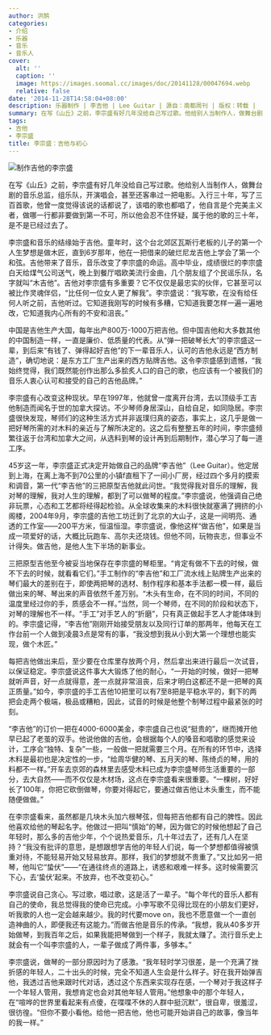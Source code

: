 ```yaml
---
author: 洪鹄
categories:
- 介绍
- 乐器
- 音乐
- 音乐人
cover:
  alt: ''
  caption: ''
  image: https://images.soomal.cc/images/doc/20141128/00047694.webp
  relative: false
date: '2014-11-28T14:58:04+08:00'
description: 乐器制作 | 李吉他 | Lee Guitar | 源自：南都周刊 | 版权：转载 |  平均/总评分：10.00/150
summary: 在写《山丘》之前，李宗盛有好几年没给自己写过歌。他给别人当制作人，做舞台剧的音乐总监，组乐队，开演唱会，甚至还客串过一把电影。入行三十年，写了三百首歌，他曾一度觉得该说的话都说了，该唱的歌也都唱了，他自言是个完美主义者，做哪一行都非要做到第一不可，所以他会忍不住怀疑，属于他的歌的三十年，是不是已经过去了……
tags:
- 吉他
- 李宗盛
title: 李宗盛：吉他与初心
---
```


![制作吉他的李宗盛](https://images.soomal.cc/images/doc/20141128/00047694.webp)





在写《山丘》之前，李宗盛有好几年没给自己写过歌。他给别人当制作人，做舞台剧的音乐总监，组乐队，开演唱会，甚至还客串过一把电影。入行三十年，写了三百首歌，他曾一度觉得该说的话都说了，该唱的歌也都唱了，他自言是个完美主义者，做哪一行都非要做到第一不可，所以他会忍不住怀疑，属于他的歌的三十年，是不是已经过去了。

李宗盛和音乐的结缘始于吉他。童年时，这个台北郊区瓦斯行老板的儿子的第一个人生梦想是做木匠，直到6岁那年，他在一把借来的破烂尼龙吉他上学会了第一个和弦。吉他带来了音乐，音乐改变了李宗盛的命运。高中毕业，成绩很烂的李宗盛白天给煤气公司送气，晚上到餐厅唱欧美流行金曲，几个朋友组了个民谣乐队，名字就叫“木吉他”。吉他对李宗盛有多重要？它不仅仅是最忠实的伙伴，它甚至可以被比作灵魂伴侣，“比任何一位女人更了解我”。李宗盛说：“我写歌，在没有给任何人听之前，吉他听过。它知道我刚写的时候有多糟，它知道我要怎样一遍一遍地改，它知道我内心所有的不安和沮丧。”

中国是吉他生产大国，每年出产800万-1000万把吉他。但中国吉他和大多数其他的中国制造一样，一直是廉价、低质量的代表。从“弹一把破琴长大”的李宗盛这一辈，到后来“有钱了、弹得起好吉他”的下一辈音乐人，认可的吉他永远是“西方制造”，确切地说：是东方工厂生产出来的西方贴牌吉他。这令李宗盛感到遗憾，“我始终觉得，我们既然能创作出那么多脍炙人口的自己的歌，也应该有一个被我们的音乐人衷心认可和接受的自己的吉他品牌。”

李宗盛有心改变这种现状。早在1997年，他就曾一度离开台湾，去以顶级手工吉他制造而闻名于世的加拿大探访。不少琴师身居深山，自给自足，如同隐居。李宗盛很快发现，琴师们的这种生活方式并非返璞归真的姿态，事实上，这几乎是做一把好琴所需的对木料的亲近与了解所决定的。这之后有整整五年的时间，李宗盛频繁往返于台湾和加拿大之间，从选料到琴的设计再到后期制作，潜心学习了每一道工序。

45岁这一年，李宗盛正式决定开始做自己的品牌“李吉他”（Lee Guitar）。他定居到上海，在离上海不到70公里的小镇f直租下了一间小厂房，经过四个多月的摸索和调音，第一代“李吉他”的三把原型吉他就此问世。“我觉得我对音乐的理解，我对琴的理解，我对人生的理解，都到了可以做琴的程度。”李宗盛说，他强调自己绝非玩票，心态和工艺都将经得起检验。从全球收集来的木料很快就塞满了拥挤的小阁楼，2004年9月，李宗盛的吉他工坊迁到了北京的大山子，这是一间明亮、通透的工作室――200平方米，恒温恒湿。李宗盛说，像他这样“做吉他”，如果是当成一项爱好的话，大概比玩跑车、高尔夫还烧钱。但他不同，玩物丧志，但事业不计得失。做吉他，是他人生下半场的新事业。

三把原型吉他至今被妥当地保存在李宗盛的琴柜里。“肯定有做不下去的时候，做不下去的时候，就看看它们。”手工制作的“李吉他”和工厂流水线上贴牌生产出来的琴们最大的差别在于，即使两把琴的选材、制作程序和基本手法都一模一样，最后做出来的琴、琴出来的声音依然千差万别。“木头有生命，在不同的时间，不同的温度里经过你的手，质感会不一样。”当然，同一个琴师，在不同的阶段和状态下，对琴的理解也不一样。“手工”对手艺人的“折磨”，只有真正做起手艺人才能体味到的。李宗盛记得，“李吉他”刚刚开始接受朋友以及同行订单的那两年，他每天在工作台前一个人做到凌晨3点是常有的事，“我没想到我从小到大第一个理想也能实现，做个木匠。”

每把吉他做出来后，至少要在仓库里存放两个月，然后拿出来进行最后一次试音，以保证稳定。李宗盛说这件事大大锻炼了他的耐心，“一开始的时候，做好一把琴就听声音，好一点就得意，差一点就非常沮丧，后来才明白这都还不是一把琴的真正质量。”如今，李宗盛的手工吉他10把里可以有7至8把是平稳水平的，剩下的两把会走两个极端，极品或糟粕，因此，试音的时候是他整个制琴过程中最紧张的时刻。

“李吉他”的订价一把在4000-6000美金，李宗盛自己也说“挺贵的”，继而摊开他早已起了老茧的双手。他说他做的吉他，会根据每个人的嗓音和唱歌的感觉来设计，工序会“独特、复杂”一些，一般做一把就需要三个月。在所有的环节中，选择木料是最初也是决定性的一步，“给周华健的琴、五月天的琴、陈绮贞的琴，用的料都不一样。”开车去京郊的森林里去感受木料已成为李宗盛琴师生活重要的一部分，去大自然――而不仅仅是木材场，这点在李宗盛看来很重要。“一棵树，好好长了100年，你把它砍倒做琴，你要对得起它，要通过做吉他让木头重生，而不能随便做做。”

在李宗盛看来，虽然都是几块木头加六根琴弦，但每把吉他都有自己的脾性。因此他喜欢给他的琴起名字。他做过一把叫“慎始”的琴，因为做它的时候他想起了自己年轻时，那么多的吉他少年，个个说热爱音乐，几十年过去了，还有几人在坚持？“我没有批评的意思，是想跟想学吉他的年轻人们说，每一个梦想都值得被慎重对待，不能轻易开始又轻易放弃。那样，我们的梦想就不贵重了。”又比如另一把琴，他叫它“蛰伏”――“在通往终点的道路上，诱惑和艰难一样多。这时候需要沉下心，去‘蛰伏’起来。不放弃，也不改变初心。”

李宗盛说自己贪心。写过歌，唱过歌，这是活了一辈子。“每个年代的音乐人都有自己的使命，我总觉得我的使命已完成。小李写歌不见得比现在的小朋友们更好，听我歌的人也一定会越来越少。我的时代要move on，我也不愿意做一个一直创造神曲的人，即便我还有这能力。”而做吉他是音乐的传承。“我想，我从40多岁开始做琴，到我百年之后，如果我能把琴做到一个样子，我就太赚了。流行音乐史上就会有一个叫李宗盛的人，一辈子做成了两件事，多够本。”

李宗盛说，做琴的一部分原因时为了感激。“我年轻时学习很差，是一个充满了挫折感的年轻人，二十出头的时候，完全不知道人生会是什么样子。好在我开始弹吉他，我透过吉他来跟时代对话，透过这个东西来实现存在感，一个琴对于我这样子一个年轻人管用，我想肯定也会对其他年轻人管用。”他想象中的那个年轻人，在“喧哗的世界里看起来有点傻，在喋喋不休的人群中挺沉默”，很自卑，很羞涩，很彷徨。“但你不要小看他。给他一把吉他，他也可能开始讲自己的故事，像当年的我一样。”